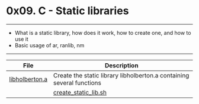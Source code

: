 # 0x09. C - Static libraries
---

- What is a static library, how does it work, how to create one, and how to use it
- Basic usage of ar, ranlib, nm
---
| File | Description |
| --- | ---  |
| [libholberton.a]()|Create the static library libholberton.a containing several functions |
| |[create_static_lib.sh]() |script called create_static_lib.sh that creates a static library called liball.a from all the .c files that are in the current directory.|


